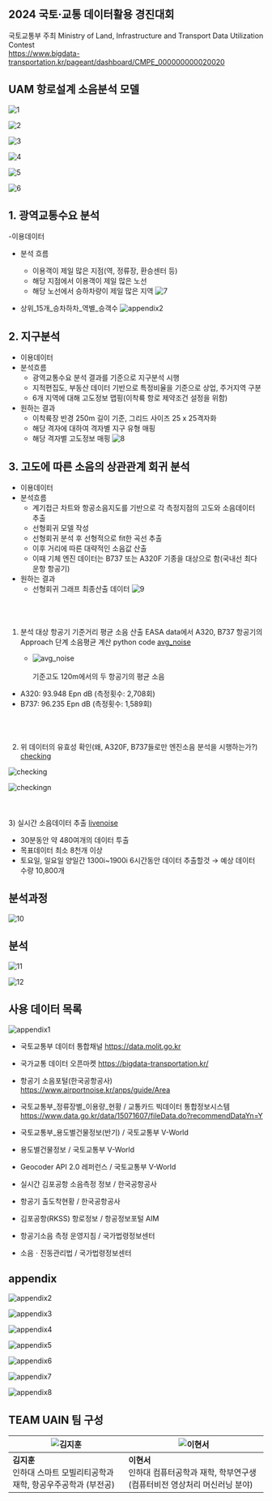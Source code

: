 ## 2024 국토·교통 데이터활용 경진대회
국토교통부 주최
Ministry of Land, Infrastructure and Transport Data Utilization Contest<br>
https://www.bigdata-transportation.kr/pageant/dashboard/CMPE_000000000020020


## UAM 항로설계 소음분석 모델
![1](images/1.png)


![2](images/2.png)


![3](images/3.png)


![4](images/4.png)


![5](images/5.png)


![6](images/6.png)




## 1. 광역교통수요 분석
-이용데이터

- 분석 흐름
  - 이용객이 제일 많은 지점(역, 정류장, 환승센터 등)
  - 해당 지점에서 이용객이 제일 많은 노선
  - 해당 노선에서 승하차량이 제일 많은 지역
  ![7](images/7.png)


- 상위_15개_승차하차_역별_승객수
  ![appendix2](images/appendix2.png)



## 2. 지구분석
- 이용데이터
- 분석흐름
  - 광역교통수요 분석 결과를 기준으로 지구분석 시행
  - 지적편집도, 부동산 데이터 기반으로 특정비율을 기준으로 상업, 주거지역 구분
  - 6개 지역에 대해 고도정보 맵핑(이착륙 항로 제약조건 설정을 위함)
- 원하는 결과
  - 이착륙장 반경 250m 길이 기준, 그리드 사이즈 25 x 25격자화
  - 해당 격자에 대하여 격자별 지구 유형 매핑
  - 해당 격자별 고도정보 매핑
    ![8](images/8.png)



## 3. 고도에 따른 소음의 상관관계 회귀 분석
- 이용데이터
- 분석흐름
  - 계기접근 차트와 항공소음지도를 기반으로 각 측정지점의 고도와 소음데이터 추출
  - 선형회귀 모델 작성
  - 선형회귀 분석 후 선형적으로 fit한 곡선 추출
  - 이후 거리에 따른 대략적인 소음값 산출
  - 이때 기체 엔진 데이터는 B737 또는 A320F 기종을 대상으로 함(국내선 최다 운항 항공기)
- 원하는 결과
  - 선형회귀 그래프 최종산출 데이터
    ![9](images/9.png)
<br><br><br><br>
1) 분석 대상 항공기 기준거리 평균 소음 산출
EASA data에서 A320, B737 항공기의 Approach 단계 소음평균 계산 python code
  [avg_noise](codes/avg_noise.py)

    - ![avg_noise](images/avg_noise.png) <br><br>
기준고도 120m에서의 두 항공기의 평균 소음
- A320: 93.948 Epn dB (측정횟수: 2,708회)
- B737: 96.235 Epn dB (측정횟수: 1,589회)
<br><br><br><br>
2) 위 데이터의 유효성 확인(왜, A320F, B737들로만 엔진소음 분석을 시행하는가?)
  [checking](codes/checking.py)

  ![checking](images/checking.png)

  ![checkingn](images/checkingn.png)
<br><br><br><br>
3) 실시간 소음데이터 추출
  [livenoise](codes/livenoise.py)
- 30분동안 약 480여개의 데이터 투출
- 목표데이터 최소 8천개 이상
- 토요일, 일요일 양일간 1300i~1900i 6시간동안 데이터 추출할것
  → 예상 데이터 수량 10,800개




## 분석과정
  ![10](images/10.png)




## 분석
  ![11](images/11.png)

  ![12](images/12.png)




## 사용 데이터 목록
  ![appendix1](images/appendix1.png)
- 국토교통부 데이터 통합채널
https://data.molit.go.kr

- 국가교통 데이터 오픈마켓
https://bigdata-transportation.kr/

- 항공기 소음포털(한국공항공사)
https://www.airportnoise.kr/anps/guide/Area

- 국토교통부_정류장별_이용량_현황 / 교통카드 빅데이터 통합정보시스템
https://www.data.go.kr/data/15071607/fileData.do?recommendDataYn=Y

- 국토교통부_용도별건물정보(반기) / 국토교통부 V-World

- 용도별건물정보 / 국토교통부 V-World

- Geocoder API 2.0 레퍼런스 / 국토교통부 V-World

- 실시간 김포공항 소음측정 정보 / 한국공항공사

- 항공기 출도착현황 / 한국공항공사

- 김포공항(RKSS) 항로정보 / 항공정보포털 AIM

- 항공기소음 측정 운영지침 / 국가법령정보센터

- 소음ㆍ진동관리법 / 국가법령정보센터

## appendix
![appendix2](images/appendix2.png)

![appendix3](images/appendix3.png)

![appendix4](images/appendix4.png)

![appendix5](images/appendix5.png)

![appendix6](images/appendix6.png)

![appendix7](images/appendix7.png)

![appendix8](images/appendix8.png)





## TEAM UAIN 팀 구성

| ![김지훈](images/1p.png) | ![이현서](images/2pp.png) |
|------------------------------------|------------------------------------|
| **김지훈**<br>인하대 스마트 모빌리티공학과 재학, 항공우주공학과 (부전공) | **이현서**<br>인하대 컴퓨터공학과 재학, 학부연구생(컴퓨터비전 영상처리 머신러닝 분야) |





